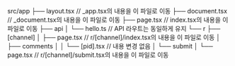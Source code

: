 src/app
├── layout.tsx  // _app.tsx의 내용을 이 파일로 이동
├── document.tsx  // _document.tsx의 내용을 이 파일로 이동
├── page.tsx  // index.tsx의 내용을 이 파일로 이동
├── api
│   └── hello.ts  // API 라우트는 동일하게 유지
└── r
    ├── [channel]
    │   ├── page.tsx  // r/[channel]/index.tsx의 내용을 이 파일로 이동
    │   ├── comments
    │   │   └── [pid].tsx  // 내용 변경 없음
    │   └── submit
    │       └── page.tsx  // r/[channel]/submit.tsx의 내용을 이 파일로 이동